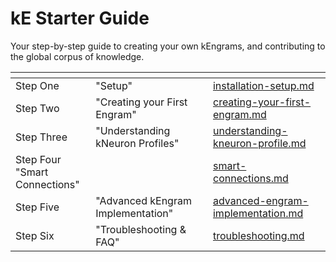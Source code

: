 # kE Starter Guide

Your step-by-step guide to creating your own kEngrams, and contributing to the global corpus of knowledge.

<table data-view="cards"><thead><tr><th></th><th></th><th></th><th data-hidden data-card-target data-type="content-ref"></th></tr></thead><tbody><tr><td>Step One</td><td>"Setup"</td><td></td><td><a href="installation-setup.md">installation-setup.md</a></td></tr><tr><td>Step Two</td><td>"Creating your First Engram"</td><td></td><td><a href="creating-your-first-engram.md">creating-your-first-engram.md</a></td></tr><tr><td>Step Three</td><td>"Understanding kNeuron Profiles"</td><td></td><td><a href="../proof-of-knowledge-pok/understanding-pok/kengrams/understanding-kneuron-profile.md">understanding-kneuron-profile.md</a></td></tr><tr><td>Step Four<br>"Smart Connections"</td><td></td><td></td><td><a href="smart-connections.md">smart-connections.md</a></td></tr><tr><td>Step Five</td><td>"Advanced kEngram Implementation"</td><td></td><td><a href="advanced-engram-implementation.md">advanced-engram-implementation.md</a></td></tr><tr><td>Step Six</td><td>"Troubleshooting &#x26; FAQ"</td><td></td><td><a href="troubleshooting.md">troubleshooting.md</a></td></tr></tbody></table>
